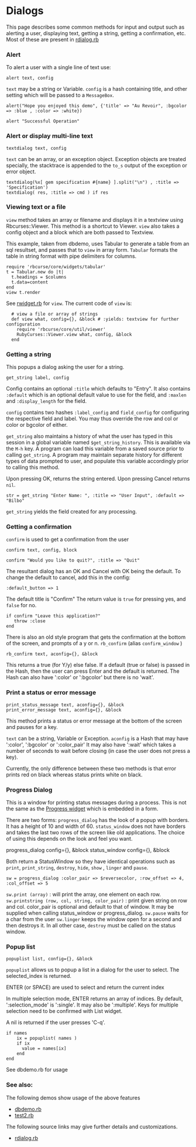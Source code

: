 # Dialogs

This page describes some common methods for input and output such as alerting a user, displaying text, getting a string, getting a confirmation, etc. Most of these are present in [rdialog.rb](https://github.com/rkumar/rbcurse-core/blob/master/lib/rbcurse/core/util/rdialogs.rb)

### Alert

To alert a user with a single line of text use:

    alert text, config

`text` may be a string or Variable.
`config` is a hash containing title, and other setting which will be passed to a `MessageBox`.

    alert("Hope you enjoyed this demo", {'title' => "Au Revoir", :bgcolor => :blue , :color => :white})

    alert "Successful Operation"
    
### Alert or display multi-line text

    textdialog text, config

`text` can be an array, or an exception object. Exception objects are treated specially, the stacktrace is appended to the `to_s` output of the exception or error object.

    textdialog(%x[ gem specification #{name} ].split("\n") , :title => 'Specification')
    textdialog( res, :title => cmd ) if res


### Viewing text or a file

`view` method takes an array or filename and displays it in a textview using Rbcurses::Viewer. 
This method is a shortcut to Viewer. `view` also takes a config object and a block which are both passed to Textview.

This example, taken from dbdemo, uses Tabular to generate a table from an sql resultset, and passes that to `view` in array form. `Tabular` formats the table in string format with pipe delimiters for columns.

    require 'rbcurse/core/widgets/tabular'
    t = Tabular.new do |t|
      t.headings = $columns
      t.data=content   
    end
    view t.render

See [rwidget.rb](https://github.com/rkumar/rbcurse-core/blob/master/lib/rbcurse/core/widgets/rwidget.rb) for `view`.
The current code of `view` is:

      # view a file or array of strings
      def view what, config={}, &block # :yields: textview for further configuration
        require 'rbcurse/core/util/viewer'
        RubyCurses::Viewer.view what, config, &block
      end

### Getting a string

This popups a dialog asking the user for a string. 

    get_string label, config

Config contains an optional `:title` which defaults to "Entry". It also contains `:default` which is an optional default value to use for the field, and `:maxlen` and `:display_length` for the field.

`config` contains two hashes `:label_config` and `field_config` for configuring the respective field and label.
You may thus override the row and col or color or bgcolor of either.

`get_string` also maintains a history of what the user has typed in this session in a global variable named `$get_string_history`. This is available via the `M-h` key. A program can load this variable from a saved source prior to calling `get_string`. A program may maintain separate history for different types of data prompted to user, and populate this variable accordingly prior to calling this method.

Upon pressing OK, returns the string entered. Upon pressing Cancel returns `nil`.

    str = get_string "Enter Name: ", :title => "User Input", :default => "Bilbo"

`get_string` yields the field created for any processing.

### Getting a confirmation

`confirm` is used to get a confirmation from the user

    confirm text, config, block

    confirm "Would you like to quit?", :title => "Quit"

The resultant dialog has an OK and Cancel with OK being the default.
To change the default to cancel, add this in the config:

    :default_button => 1

The default title is "Confirm"
The return value is `true` for pressing yes, and `false` for no.

    if confirm "Leave this application?"
       throw :close
    end

There is also an old style program that gets the confirmation at the bottom of the screen, and prompts of a y or n.
`rb_confirm` (alias `confirm_window` )


    rb_confirm text, aconfig={}, &block

This returns a true (for Y/y) else false.
If a default (true or false) is passed in the Hash, then the user can press Enter and the default is returned.
The Hash can also have ':color' or ':bgcolor' but there is no 'wait'.

### Print a status or error message

    print_status_message text, aconfig={}, &block
    print_error_message text, aconfig={}, &block

This method prints a status or error message at the bottom of the screen and pauses for a key. 

`text` can be a string, Variable or Exception. 
`aconfig` is a Hash that may have ':color', ':bgcolor' or ':color_pair'
It may also have ':wait' which takes a number of seconds to wait before closing (in case the user does not press a key).

Currently, the only difference between these two methods is that error prints red on black whereas status prints white on black.

### Progress Dialog

This is a window for printing status messages during a process. This is not the same as the [Progress widget](https://github.com/rkumar/rbcurse-core/blob/master/lib/rbcurse/core/widgets/rprogress.rb) which is embedded in a form.

There are two forms: `progress_dialog` has the look of a popup with borders. It has a height of 10 and width of 60. `status_window` does not have borders and takes the last two rows of the screen like old applications. The choice of using this depends on the look and feel you want.


   progress_dialog config={}, &block
   status_window config={}, &block

Both return a StatusWindow so they have identical operations such as `print`, `print_string`, `destroy`, `hide`, `show` , `linger` and `pause`. 

    sw = progress_dialog :color_pair => $reversecolor, :row_offset => 4, :col_offset => 5

`sw.print (array)` : will print the array, one element on each row.
`sw.printstring (row, col, string, color_pair)` : print given string on row and col. color_pair is optional and default to that of window. It may be supplied when calling status_window or progress_dialog.
`sw.pause` waits for a char from the user
`sw.linger` keeps the window open for a second and then destroys it.
In all other case, `destroy` must be called on the status window.

### Popup list

    popuplist list, config={}, &block

`popuplist` allows us to popup a list in a dialog for the user to select. The selected_index is returned.

ENTER (or SPACE) are used to select and return the current index

In multiple selection mode, ENTER returns an array of indices. By default, ':selection_mode' is ':single'. It may also be ':multiple'. Keys for multiple selection need to be confirmed with List widget.

A nil is returned if the user presses 'C-q'.

    if names
        ix = popuplist( names )
        if ix
          value = names[ix]
        end
    end

See dbdemo.rb for usage 


### See also:

The following demos show usage of the above features

- [dbdemo.rb](https://github.com/rkumar/rbcurse-core/blob/master/examples/dbdemo.rb)
- [test2.rb](https://github.com/rkumar/rbcurse-extras/blob/master/examples/test2.rb)

The following source links may give further details and customizations.

- [rdialog.rb](https://github.com/rkumar/rbcurse-core/blob/master/lib/rbcurse/core/util/rdialogs.rb)

